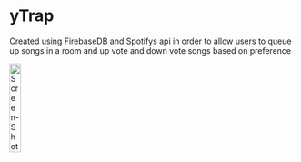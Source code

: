 # yTrap
Created using FirebaseDB and Spotifys api in order to allow users to queue up songs in a room and up vote and down vote songs based on preference 

<img src="https://i.ibb.co/xGbyVMx/Screen-Shot-2020-01-19-at-10-43-32-PM.png" alt="Screen-Shot-2020-01-19-at-10-43-32-PM" border="0" height=20%>
